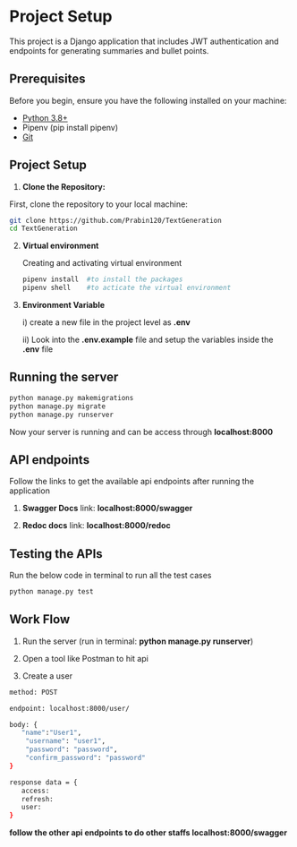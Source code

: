 # Project Setup

This project is a Django application that includes JWT authentication and endpoints for generating summaries and bullet points.

## Prerequisites

Before you begin, ensure you have the following installed on your machine:

- [Python 3.8+](https://www.python.org/downloads/)
- Pipenv (pip install pipenv)
- [Git](https://git-scm.com/)

## Project Setup

   1. **Clone the Repository:**

   First, clone the repository to your local machine:

   ```bash
   git clone https://github.com/Prabin120/TextGeneration
   cd TextGeneration
   ```

2. **Virtual environment**
   
   Creating and activating virtual environment
    ```bash
    pipenv install  #to install the packages
    pipenv shell    #to acticate the virtual environment
    ```

3. **Environment Variable**

   i) create a new file in the project level as **.env**
   
   ii) Look into the **.env.example** file and setup the variables inside the **.env** file




## Running the server

``` bash
python manage.py makemigrations
python manage.py migrate
python manage.py runserver
```

Now your server is running and can be access through **localhost:8000**

## API endpoints

Follow the links to get the available api endpoints after running the application

1. **Swagger Docs**
link: **localhost:8000/swagger**

2. **Redoc docs**
link: **localhost:8000/redoc**


## Testing the APIs

Run the below code in terminal to run all the test cases
``` bash
python manage.py test
```

## Work Flow

1. Run the server (run in terminal: **python manage.py runserver**)

2. Open a tool like Postman to hit api

3. Create a user 
```bash
method: POST

endpoint: localhost:8000/user/

body: {
   "name":"User1",
    "username": "user1",
    "password": "password",
    "confirm_password": "password"
}

response data = {
   access: 
   refresh:
   user:
}
```
**follow the other api endpoints to do other staffs localhost:8000/swagger**